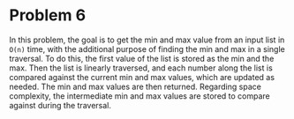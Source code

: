 # Problem 6
In this problem, the goal is to get the min and max value from an input list in `O(n)` time, with the additional purpose of finding the min and max in a single traversal. To do this, the first value of the list is stored as the min and the max. Then the list is linearly traversed, and each number along the list is compared against the current min and max values, which are updated as needed. The min and max values are then returned. Regarding space complexity, the intermediate min and max values are stored to compare against during the traversal.